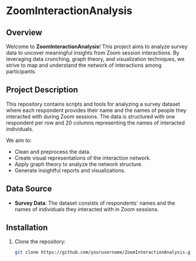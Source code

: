 # ZoomInteractionAnalysis

## Overview
Welcome to **ZoomInteractionAnalysis**! This project aims to analyze survey data to uncover meaningful insights from Zoom session interactions. By leveraging data crunching, graph theory, and visualization techniques, we strive to map and understand the network of interactions among participants.



## Project Description
This repository contains scripts and tools for analyzing a survey dataset where each respondent provides their name and the names of people they interacted with during Zoom sessions. The data is structured with one respondent per row and 20 columns representing the names of interacted individuals.

We aim to:
- Clean and preprocess the data.
- Create visual representations of the interaction network.
- Apply graph theory to analyze the network structure.
- Generate insightful reports and visualizations.

## Data Source
- **Survey Data**: The dataset consists of respondents' names and the names of individuals they interacted with in Zoom sessions.

## Installation
1. Clone the repository:
   ```bash
   git clone https://github.com/yourusername/ZoomInteractionAnalysis.git](https://github.com/Abhyaforever/ZoomInteractionAnalysis_UsingGraphs
